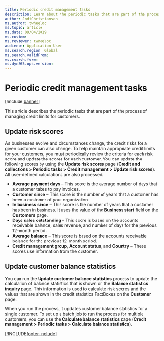 ```yaml
---
title: Periodic credit management tasks
description: Learn about the periodic tasks that are part of the process of managing credit limits for customers, including an overview on updating risk scores. 
author: JodiChristiansen
ms.author: twheeloc
ms.topic: article
ms.date: 09/04/2019
ms.custom:  
ms.reviewer: twheeloc
audience: Application User 
ms.search.region: Global
ms.search.validFrom:
ms.search.form:
ms.dyn365.ops.version: 
---
```


# Periodic credit management tasks

[!include [banner](../includes/banner.md)]

This article describes the periodic tasks that are part of the process of managing credit limits for customers.

## Update risk scores

As businesses evolve and circumstances change, the credit risks for a given customer can also change. To help maintain appropriate credit limits for your customers, you must periodically review the criteria for each risk score and update the scores for each customer. You can update the following scores by using the **Update risk scores** page (**Credit and collections \> Periodic tasks \> Credit management \> Update risk scores**). All user-defined calculations are also processed.

- **Average payment days** – This score is the average number of days that a customer takes to pay invoices.
- **Customer since** – This score is the number of years that a customer has been a customer of your organization.
- **In business since** – This score is the number of years that a customer has been in business. It uses the value of the **Business start** field on the **Customers** page.
- **Days sales outstanding** – This score is based on the accounts receivable balance, sales revenue, and number of days for the previous 12-month period.
- **Average balance** – This score is based on the accounts receivable balance for the previous 12-month period.
- **Credit management group**, **Account status**, and **Country** – These scores use information from the customer.

## Update customer balance statistics

You can run the **Update customer balance statistics** process to update the calculation of balance statistics that is shown on the **Balance statistics inquiry** page. This information is used to calculate risk scores and the values that are shown in the credit statistics FactBoxes on the **Customer** page.

When you run the process, it updates customer balance statistics for a single customer. To set up a batch job to run the process for multiple customers, you can use the **Calculate balance statistics** page (**Credit management \> Periodic tasks \> Calculate balance statistics**).


[!INCLUDE[footer-include](../../includes/footer-banner.md)]
